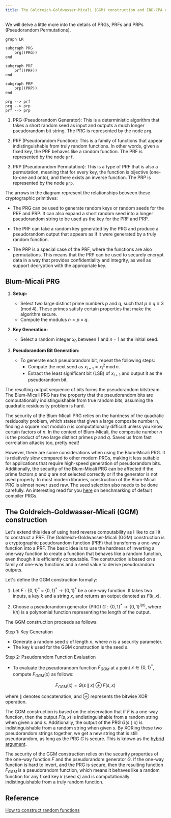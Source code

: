 ```yaml
---
title: The Goldreich-Goldwasser-Micali (GGM) construction and IND-CPA encryption
---
```


We will delve a little more into the details of PRGs, PRFs and PRPs (Pseudorandom Permutations).

```mermaid
graph LR

subgraph PRG
    prg((PRG))
end

subgraph PRF
    prf((PRF))
end

subgraph PRP
    prp((PRP))
end

prg --> prf
prg --> prp
prf --> prp
```

1. PRG (Pseudorandom Generator): This is a deterministic algorithm that takes a short random seed as input and outputs a much longer pseudorandom bit string. The PRG is represented by the node `prg`.

2. PRF (Pseudorandom Function): This is a family of functions that appear indistinguishable from truly random functions. In other words, given a fixed key, the PRF behaves like a random function. The PRF is represented by the node `prf`.

3. PRP (Pseudorandom Permutation): This is a type of PRF that is also a permutation, meaning that for every key, the function is bijective (one-to-one and onto), and there exists an inverse function. The PRP is represented by the node `prp`.

The arrows in the diagram represent the relationships between these cryptographic primitives:

- The PRG can be used to generate random keys or random seeds for the PRF and PRP. It can also expand a short random seed into a longer pseudorandom string to be used as the key for the PRF and PRP.

- The PRF can take a random key generated by the PRG and produce a pseudorandom output that appears as if it were generated by a truly random function.

- The PRP is a special case of the PRF, where the functions are also permutations. This means that the PRP can be used to securely encrypt data in a way that provides confidentiality and integrity, as well as support decryption with the appropriate key.


## Blum-Micali PRG

1. **Setup:**
   - Select two large distinct prime numbers $p$ and $q$, such that $p \equiv q \equiv 3 \, (\text{mod} \, 4)$. These primes satisfy certain properties that make the algorithm secure.
   - Compute the modulus $n = p \times q$.

2. **Key Generation:**
   - Select a random integer $x_0$ between 1 and $n - 1$ as the initial seed.

3. **Pseudorandom Bit Generation:**
   - To generate each pseudorandom bit, repeat the following steps:
     - Compute the next seed as $x_{i+1} = x_i^2 \, \text{mod} \, n$.
     - Extract the least significant bit (LSB) of $x_{i+1}$ and output it as the pseudorandom bit.

The resulting output sequence of bits forms the pseudorandom bitstream. The Blum-Micali PRG has the property that the pseudorandom bits are computationally indistinguishable from true random bits, assuming the quadratic residuosity problem is hard.

The security of the Blum-Micali PRG relies on the hardness of the quadratic residuosity problem, which states that given a large composite number n, finding a square root modulo $n$ is computationally difficult unless you know certain factors of $n$. In the context of Blum-Micali, the composite number $n$ is the product of two large distinct primes $p$ and $q$. Saves us from fast correlation attacks too, pretty neat!

However, there are some considerations when using the Blum-Micali PRG. It is relatively slow compared to other modern PRGs, making it less suitable for applications that require high-speed generation of pseudorandom bits. Additionally, the security of the Blum-Micali PRG can be affected if the prime factors $p$ and $q$ are not selected correctly or if the generator is not used properly. In most modern libraries, construction of the Blum-Micali PRG is almost never used raw. The seed selection also needs to be done carefully. An interesting read for you [here](https://arxiv.org/pdf/2109.12997.pdf) on benchmarking of default compiler PRGs.

## The Goldreich-Goldwasser-Micali (GGM) construction

Let's extend this idea of using hard reverse computability as I like to call it to construct a PRF. The Goldreich-Goldwasser-Micali (GGM) construction is a cryptographic pseudorandom function (PRF) that transforms a one-way function into a PRF. The basic idea is to use the hardness of inverting a one-way function to create a function that behaves like a random function, even though it is efficiently computable. The construction is based on a family of one-way functions and a seed value to derive pseudorandom outputs.

Let's define the GGM construction formally:

1. Let $F: \{0, 1\}^* \times \{0, 1\}^* \rightarrow \{0, 1\}^*$ be a one-way function. It takes two inputs, a key $k$ and a string $x$, and returns an output denoted as $F(k, x)$.

2. Choose a pseudorandom generator (PRG) $G: \{0, 1\}^* \rightarrow \{0, 1\}^{l(n)}$, where $l(n)$ is a polynomial function representing the length of the output.

The GGM construction proceeds as follows:

Step 1: Key Generation

- Generate a random seed $s$ of length $n$, where $n$ is a security parameter.
- The key $k$ used for the GGM construction is the seed $s$.

Step 2: Pseudorandom Function Evaluation

- To evaluate the pseudorandom function $F_{GGM}$ at a point $x \in \{0, 1\}^*$, compute $F_{GGM}(x)$ as follows:

$$
F_{GGM}(x) = G(s \mathbin\| x) \oplus F(s, x)
$$

where $\mathbin\|$ denotes concatenation, and $\oplus$ represents the bitwise XOR operation.

The GGM construction is based on the observation that if $F$ is a one-way function, then the output $F(s, x)$ is indistinguishable from a random string when given $x$ and $s$. Additionally, the output of the PRG $G(s \mathbin\| x)$ is indistinguishable from a random string when given $s$. By XORing these two pseudorandom strings together, we get a new string that is still pseudorandom, as long as the PRG $G$ is secure. This is known as the [hybrid argument](/introduction/hybrid-and-PRF).

The security of the GGM construction relies on the security properties of the one-way function $F$ and the pseudorandom generator $G$. If the one-way function is hard to invert, and the PRG is secure, then the resulting function $F_{GGM}$ is a pseudorandom function, which means it behaves like a random function for any fixed key $k$ (seed $s$) and is computationally indistinguishable from a truly random function.


## Reference
[How to construct random functions](https://people.csail.mit.edu/silvio/Selected%20Scientific%20Papers/Pseudo%20Randomness/How%20To%20Construct%20Random%20Functions.pdf)